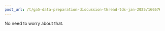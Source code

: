 ```yaml
---
post_url: /t/ga5-data-preparation-discussion-thread-tds-jan-2025/166576/99
---
```

No need to worry about that.
